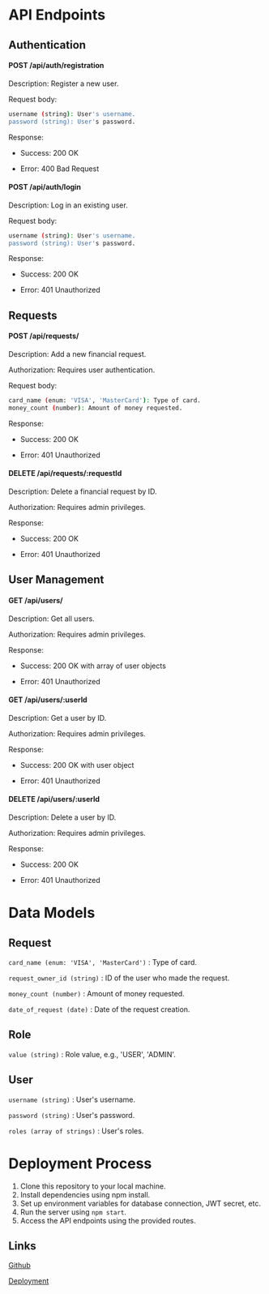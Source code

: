 # API Endpoints

## Authentication

#### **POST /api/auth/registration**

Description: Register a new user.

Request body:
```sh
username (string): User's username.
password (string): User's password.
```
Response:
- Success: 200 OK

- Error: 400 Bad Request

#### **POST /api/auth/login**

Description: Log in an existing user.

Request body:
```sh
username (string): User's username.
password (string): User's password.
```
Response:
- Success: 200 OK

- Error: 401 Unauthorized

## Requests

#### **POST /api/requests/**

Description: Add a new financial request.

Authorization: Requires user authentication.

Request body:
```sh
card_name (enum: 'VISA', 'MasterCard'): Type of card.
money_count (number): Amount of money requested.
```
Response:
- Success: 200 OK

- Error: 401 Unauthorized

#### **DELETE /api/requests/:requestId**

Description: Delete a financial request by ID.

Authorization: Requires admin privileges.

Response:
- Success: 200 OK

- Error: 401 Unauthorized

## User Management

#### **GET /api/users/**

Description: Get all users.

Authorization: Requires admin privileges.

Response:
- Success: 200 OK with array of user objects

- Error: 401 Unauthorized

#### **GET /api/users/:userId**

Description: Get a user by ID.

Authorization: Requires admin privileges.

Response:
- Success: 200 OK with user object

- Error: 401 Unauthorized

#### **DELETE /api/users/:userId**

Description: Delete a user by ID.

Authorization: Requires admin privileges.

Response:
- Success: 200 OK

- Error: 401 Unauthorized

# Data Models

## Request
`card_name (enum: 'VISA', 'MasterCard')` : Type of card.

`request_owner_id (string)` : ID of the user who made the request.

`money_count (number)` : Amount of money requested.

`date_of_request (date)` : Date of the request creation.

## Role

`value (string)` : Role value, e.g., 'USER', 'ADMIN'.

## User

`username (string)` : User's username.

`password (string)` : User's password.

`roles (array of strings)` : User's roles.

# Deployment Process

1. Clone this repository to your local machine.
2. Install dependencies using npm install.
3. Set up environment variables for database connection, JWT secret, etc.
4. Run the server using `npm start`.
5. Access the API endpoints using the provided routes.

## Links
[Github][dill]

[Deployment][drf]


[dill]: <https://github.com/zemCool/fintech-api>
[drf]: <https://dashboard.render.com/web/srv-coeefkgl5elc7386kstg/events>
